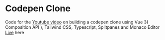 # Codepen Clone

Code for the [Youtube video](https://www.youtube.com/watch?v=GUE2IuNhlxU) on building a codepen clone using Vue 3( Composition API ), Tailwind CSS, Typescript, Splitpanes and Monaco Editor [Live](https://codepen-clone-vue3.vercel.app/) here
